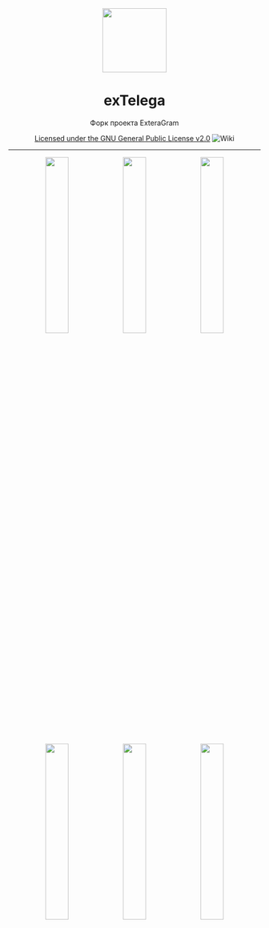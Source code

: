 <div align="center">
    <img src="https://i.imgur.com/jNIxZpJ.png" width="128" height="128" style="display: block; margin: 0 auto"/>
    <h1>exTelega</h1>
    <p>Форк проекта ExteraGram</p>
    <a href="https://github.com/exteraSquad/exteraGram/blob/default/LICENSE">Licensed under the GNU General Public License v2.0</a>
    <img alt="Wiki" src="https://img.shields.io/badge/exTelega-wiki-FF7EAE">

</div>

---

<p align="center">
  <img src="./ScreenShots/01.jpg" width="30%" />
  <img src="./ScreenShots/1.jpg" width="30%" />
  <img src="./ScreenShots/2.jpg" width="30%" />
    
  <img src="./ScreenShots/3.jpg" width="30%" />
  <img src="./ScreenShots/4.jpg" width="30%" />
  <img src="./ScreenShots/5.jpg" width="30%" />
</p>


